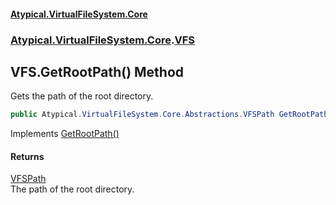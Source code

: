 #### [Atypical.VirtualFileSystem.Core](VirtualFileSystem.md 'VirtualFileSystem')
### [Atypical.VirtualFileSystem.Core](VirtualFileSystem.md#Atypical.VirtualFileSystem.Core 'Atypical.VirtualFileSystem.Core').[VFS](VFS.md 'Atypical.VirtualFileSystem.Core.VFS')

## VFS.GetRootPath() Method

Gets the path of the root directory.

```csharp
public Atypical.VirtualFileSystem.Core.Abstractions.VFSPath GetRootPath();
```

Implements [GetRootPath()](IVirtualFileSystem.GetRootPath().md 'Atypical.VirtualFileSystem.Core.Contracts.IVirtualFileSystem.GetRootPath()')

#### Returns
[VFSPath](VFSPath.md 'Atypical.VirtualFileSystem.Core.Abstractions.VFSPath')  
The path of the root directory.